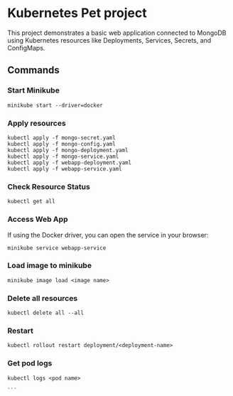 # Kubernetes Pet project
This project demonstrates a basic web application connected to MongoDB using Kubernetes resources like Deployments, Services, Secrets, and ConfigMaps.

## Commands 

### Start Minikube

```
minikube start --driver=docker
```

### Apply resources
```
kubectl apply -f mongo-secret.yaml
kubectl apply -f mongo-config.yaml
kubectl apply -f mongo-deployment.yaml
kubectl apply -f mongo-service.yaml
kubectl apply -f webapp-deployment.yaml
kubectl apply -f webapp-service.yaml

```

### Check Resource Status
```
kubectl get all
```

### Access Web App
If using the Docker driver, you can open the service in your browser:

```
minikube service webapp-service
```


### Load image to minikube
```
minikube image load <image name>
```

### Delete all resources

```
kubectl delete all --all
```

### Restart 

```
kubectl rollout restart deployment/<deployment-name>
```

### Get pod logs

````
kubectl logs <pod name>

```

